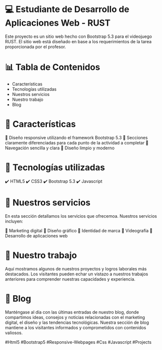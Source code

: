   <h1> </> 💻 Estudiante de Desarrollo de Aplicaciones Web - RUST</h1>
Este proyecto es un sitio web hecho con Bootstrap 5.3 para el videojuego RUST. El sitio web está diseñado en base a los requerimientos de la tarea proporcionada por el profesor.

<h1> 📊 Tabla de Contenidos </h1>
<ul>
  <li>Características</li>
  <li>Tecnologías utilizadas</li>
  <li>Nuestros servicios</li>
  <li>Nuestro trabajo</li>
  <li>Blog</li>
</ul>

<h1> 🎯 Características </h1>
🔹 Diseño responsive utilizando el framework Bootstrap 5.3 🔹 Secciones claramente diferenciadas para cada punto de la actividad a completar 🔹 Navegación sencilla y clara 🔹 Diseño limpio y moderno

<h1> 🚀 Tecnologías utilizadas </h1>
✔️ HTML5 ✔️ CSS3 ✔️ Bootstrap 5.3 ✔️ Javascript

<h1> 🔁 Nuestros servicios </h1>
En esta sección detallamos los servicios que ofrecemoa. Nuestros servicios incluyen:

📌 Marketing digital 📌 Diseño gráfico 📌 Identidad de marca 📌 Videografía 📌 Desarrollo de aplicaciones web

<h1> 📝 Nuestro trabajo </h1>
Aquí mostramos algunos de nuestros proyectos y logros laborales más destacados. Los visitantes pueden echar un vistazo a nuestros trabajos anteriores para comprender nuestras capacidades y experiencia.

<h1> 📰 Blog </h1>
Manténgase al día con las últimas entradas de nuestro blog, donde compartimos ideas, consejos y noticias relacionadas con el marketing digital, el diseño y las tendencias tecnológicas. Nuestra sección de blog mantiene a los visitantes informados y comprometidos con contenidos valiosos.

#Html5 #Bootstrap5 #Responsive-Webpages #Css #Javascript #Projects
